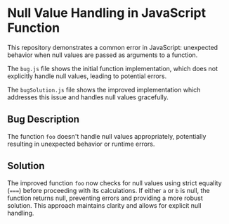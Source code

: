 # Null Value Handling in JavaScript Function

This repository demonstrates a common error in JavaScript: unexpected behavior when null values are passed as arguments to a function.

The `bug.js` file shows the initial function implementation, which does not explicitly handle null values, leading to potential errors.

The `bugSolution.js` file shows the improved implementation which addresses this issue and handles null values gracefully.

## Bug Description
The function `foo` doesn't handle null values appropriately, potentially resulting in unexpected behavior or runtime errors.

## Solution
The improved function `foo` now checks for null values using strict equality (`===`) before proceeding with its calculations. If either `a` or `b` is null, the function returns null, preventing errors and providing a more robust solution.  This approach maintains clarity and allows for explicit null handling.